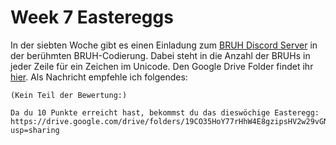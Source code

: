 # Week 7 Eastereggs

In der siebten Woche gibt es einen Einladung zum [BRUH Discord Server](https://discord.gg/MyhP6T65e2) in der berühmten BRUH-Codierung. Dabei steht in die Anzahl der BRUHs in jeder Zeile für ein Zeichen im Unicode.
Den Google Drive Folder findet ihr [hier](https://drive.google.com/drive/folders/19CO35HoY77rHhW4E8gzipsHV2w29vGNG?usp=sharing).
Als Nachricht empfehle ich folgendes:

```text
(Kein Teil der Bewertung:)

Da du 10 Punkte erreicht hast, bekommst du das dieswöchige Easteregg:
https://drive.google.com/drive/folders/19CO35HoY77rHhW4E8gzipsHV2w29vGNG?usp=sharing
```
